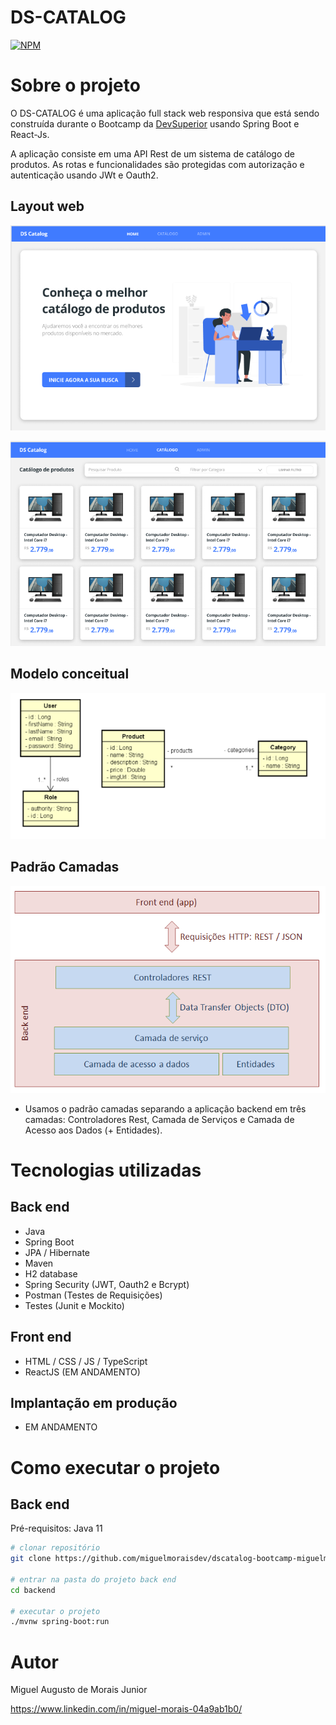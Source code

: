 # DS-CATALOG
[![NPM](https://img.shields.io/npm/l/react)](https://github.com/miguelmoraisdev/dscatalog-bootcamp-miguelm/blob/master/LICENSE) 

# Sobre o projeto
O DS-CATALOG é uma aplicação full stack web responsiva que está sendo construída durante o Bootcamp da [DevSuperior](https://devsuperior.com "Site da DevSuperior") usando Spring Boot e React-Js.

A aplicação consiste em uma API Rest de um sistema de catálogo de produtos.  As rotas e funcionalidades são protegidas com autorização e autenticação usando JWt e Oauth2.

## Layout web
![Web 1](https://github.com/miguelmoraisdev/dscatalog-bootcamp-miguelm/blob/master/_assets/home.png)

![Web 2](https://github.com/miguelmoraisdev/dscatalog-bootcamp-miguelm/blob/master/_assets/catalogo.png)

## Modelo conceitual
![Modelo Conceitual](https://github.com/miguelmoraisdev/dscatalog-bootcamp-miguelm/blob/master/_assets/ModeloConceitual.png)

## Padrão Camadas

![Padrão Camadas](https://github.com/miguelmoraisdev/dscatalog-bootcamp-miguelm/blob/master/_assets/camadas.png)

- Usamos o padrão camadas separando a aplicação backend em três camadas: Controladores Rest, Camada de Serviços e Camada de Acesso aos Dados (+ Entidades).

# Tecnologias utilizadas
## Back end
- Java
- Spring Boot
- JPA / Hibernate
- Maven
- H2 database
- Spring Security (JWT, Oauth2 e Bcrypt)
- Postman (Testes de Requisições)
- Testes (Junit e Mockito)
## Front end
- HTML / CSS / JS / TypeScript
- ReactJS (EM ANDAMENTO)

## Implantação em produção
- EM ANDAMENTO

# Como executar o projeto

## Back end
Pré-requisitos: Java 11

```bash
# clonar repositório
git clone https://github.com/miguelmoraisdev/dscatalog-bootcamp-miguelm

# entrar na pasta do projeto back end
cd backend

# executar o projeto
./mvnw spring-boot:run
```
# Autor

Miguel Augusto de Morais Junior

https://www.linkedin.com/in/miguel-morais-04a9ab1b0/

